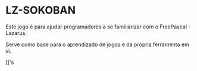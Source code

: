 # LZ-SOKOBAN

Este jogo é para ajudar programadores a se familiarizar com o FreePascal - Lazarus.

Serve como base para o aprendizado de jogos e da própria ferramenta em si.

[]'s
